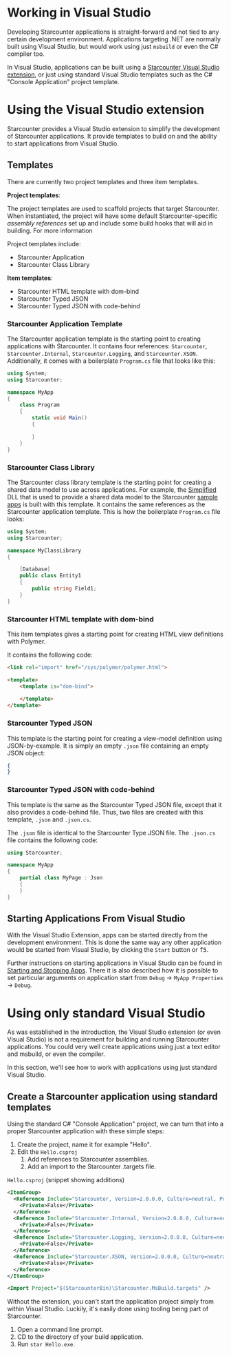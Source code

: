 # Working in Visual Studio

Developing Starcounter applications is straight-forward and not tied to any certain development environment. Applications targeting .NET are normally built using Visual Studio, but would work using just `msbuild` or even the C# compiler too.

In Visual Studio, applications can be built using a [Starcounter Visual Studio extension](https://marketplace.visualstudio.com/items?itemName=Starcounter.StarcounterforVisualStudio), or just using standard Visual Studio templates such as the C# "Console Application" project template.

# Using the Visual Studio extension

Starcounter provides a Visual Studio extension to simplify the development of Starcounter applications. It provide templates to build on and the ability to start applications from Visual Studio.

## Templates

There are currently two project templates and three item templates.

**Project templates**:

The project templates are used to scaffold projects that target Starcounter. When instantiated, the project will have some default Starcounter-specific *assembly references* set up and include some build hooks that will aid in building. For more information

Project templates include:

* Starcounter Application
* Starcounter Class Library

**Item templates**:

* Starcounter HTML template with dom-bind
* Starcounter Typed JSON
* Starcounter Typed JSON with code-behind

### Starcounter Application Template

The Starcounter application template is the starting point to creating applications with Starcounter. It contains four references: `Starcounter`, `Starcounter.Internal`, `Starcounter.Logging`, and `Starcounter.XSON`. Additionally, it comes with a boilerplate `Program.cs` file that looks like this:

```cs
using System;
using Starcounter;

namespace MyApp
{
    class Program
    {
        static void Main()
        {

        }
    }
}
```

### Starcounter Class Library

The Starcounter class library template is the starting point for creating a shared data model to use across applications. For example, the [Simplified](https://github.com/StarcounterApps/Simplified) DLL that is used to provide a shared data model to the Starcounter [sample apps](https://github.com/StarcounterApps) is built with this template. It contains the same references as the Starcounter application template. This is how the boilerplate `Program.cs` file looks:

```cs
using System;
using Starcounter;

namespace MyClassLibrary
{

    [Database]
    public class Entity1
    {
        public string Field1;
    }
}
```

### Starcounter HTML template with dom-bind

This item templates gives a starting point for creating HTML view definitions with Polymer. 

It contains the following code:

```html
<link rel="import" href="/sys/polymer/polymer.html">

<template>
    <template is="dom-bind">
        
    </template>
</template>
```

### Starcounter Typed JSON

This template is the starting point for creating a view-model definition using JSON-by-example. It is simply an empty `.json` file containing an empty JSON object:

```json
{
}
```

### Starcounter Typed JSON with code-behind

This template is the same as the Starcounter Typed JSON file, except that it also provides a code-behind file. Thus, two files are created with this template, `.json` and `.json.cs`. 

The `.json` file is identical to the Starcounter Type JSON file. The `.json.cs` file contains the following code:

```cs
using Starcounter;

namespace MyApp
{
    partial class MyPage : Json
    {
    }
}
```

## Starting Applications From Visual Studio

With the Visual Studio Extension, apps can be started directly from the development environment. This is done the same way any other application would be started from Visual Studio, by clicking the `Start` button or <kbd>f5</kbd>.

Further instructions on starting applications in Visual Studio can be found in [Starting and Stopping Apps](/guides/working-with-starcounter/starting-and-stopping-apps/). There it is also described how it is possible to set particular arguments on application start from `Debug` -> `MyApp Properties` -> `Debug`.

# Using only standard Visual Studio
As was established in the introduction, the Visual Studio extension (or even Visual Studio) is not a requirement for building and running Starcounter applications. You could very well create applications using just a text editor and msbuild, or even the compiler.

In this section, we'll see how to work with applications using just standard Visual Studio.

## Create a Starcounter application using standard templates
Using the standard C# "Console Application" project, we can turn that into a proper Starcounter application with these simple steps:

1. Create the project, name it for example "Hello".
2. Edit the `Hello.csproj`
    1. Add references to Starcounter assemblies.
    2. Add an import to the Starcounter .targets file.

`Hello.csproj` (snippet showing additions)
```xml
<ItemGroup>
  <Reference Include="Starcounter, Version=2.0.0.0, Culture=neutral, PublicKeyToken=d2df1e81d0ca3abf">
    <Private>False</Private>
  </Reference>
  <Reference Include="Starcounter.Internal, Version=2.0.0.0, Culture=neutral, PublicKeyToken=d2df1e81d0ca3abf">
    <Private>False</Private>
  </Reference>
  <Reference Include="Starcounter.Logging, Version=2.0.0.0, Culture=neutral, PublicKeyToken=d2df1e81d0ca3abf">
    <Private>False</Private>
  </Reference>
  <Reference Include="Starcounter.XSON, Version=2.0.0.0, Culture=neutral, PublicKeyToken=d2df1e81d0ca3abf">
    <Private>False</Private>
  </Reference>
</ItemGroup>

<Import Project="$(StarcounterBin)\Starcounter.MsBuild.targets" />
```

Without the extension, you can't start the application project simply from within Visual Studio. Luckily, it's easily done using tooling being part of Starcounter.

1. Open a command line prompt.
2. CD to the directory of your build application.
3. Run `star Hello.exe`.